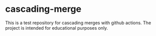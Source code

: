 # cascading-merge

This is a test repository for cascading merges with github actions. The project is intended for educational purposes only.